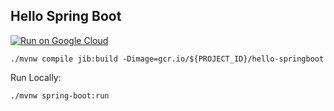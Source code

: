 Hello Spring Boot
-----------------

[![Run on Google Cloud](https://deploy.cloud.run/button.svg)](https://deploy.cloud.run)

```
./mvnw compile jib:build -Dimage=gcr.io/${PROJECT_ID}/hello-springboot
```

Run Locally:
```
./mvnw spring-boot:run
```
